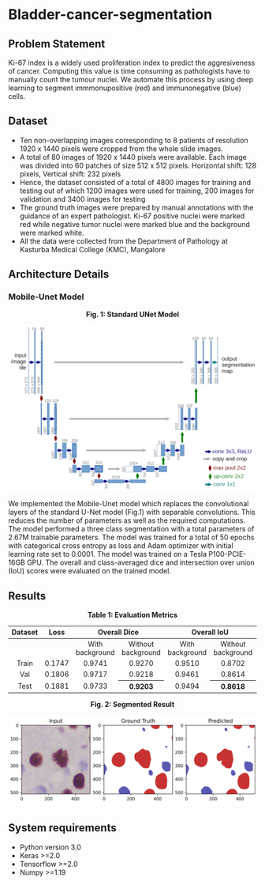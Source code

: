 # Bladder-cancer-segmentation

## Problem Statement
Ki-67 index is a widely used proliferation index to predict the aggresiveness of cancer. Computing this value is time consuming as pathologists have to manually count the tumour nuclei.
We automate this process by using deep learning to segment immmonupositive (red) and immunonegative (blue) cells. 

## Dataset
- Ten non-overlapping images corresponding to 8 patients of resolution 1920 x 1440 pixels were cropped from the whole slide images.
- A total of 80 images of 1920 x 1440 pixels were available. Each image was divided into 60 patches of size 512 x 512 pixels. Horizontal shift: 128 pixels, Vertical shift: 232 pixels
- Hence, the dataset consisted of a total of 4800 images for training and testing out of which 1200 images were used for training, 200 images for validation and 3400 images for testing
- The ground truth images were prepared by manual annotations with the guidance of an expert pathologist. Ki-67 positive nuclei were marked red while negative tumor nuclei were marked blue and the background were marked white.
- All the data were collected from the Department of Pathology at Kasturba Medical College (KMC), Mangalore

## Architecture Details
### Mobile-Unet Model

<p align="center"><b>Fig. 1: Standard UNet Model</b></p>

![UNet](UNet.png)

We implemented the Mobile-Unet model which replaces the convolutional layers of the standard U-Net model (Fig.1) with separable convolutions. This reduces the number of parameters as well as the required computations. The model performed a three class segmentation with a total parameters of 2.67M trainable parameters. The model was trained for a total of 50 epochs with categorical cross entropy as loss and Adam optimizer with initial learning rate set to 0.0001. The model was trained on a Tesla P100-PCIE-16GB GPU. The overall and class-averaged dice and intersection over union (IoU) scores were evaluated on the trained model.

## Results

<table align="center">
  
  <p align="center"><b>Table 1: Evaluation Metrics</b></p>
  <thead>
    <tr>
      <th>Dataset</th><th>Loss</th><th colspan=2>Overall Dice</th><th colspan=2>Overall IoU</th><th colspan=2>Class-averaged dice</th><th colspan=2>Class averaged IoU</th>
    </tr>
  </thead>
  <tbody>
    <tr align="center">
      <td></td><td></td><td>With <br/>background</td><td>Without <br/>background</td><td>With <br/>background</td><td>Without <br/>background</td>
      <td>With <br/>background</td><td>Without <br/>background</td><td>With <br/>background</td><td>Without <br/>background</td>
    </tr>
    <tr align="center">
      <td>Train</td>
      <td>0.1747</td> <td>0.9741</td> <td>0.9270</td> <td>0.9510</td> <td>0.8702</td>
      <td>0.8267</td> <td>0.7552</td> <td>0.7906</td> <td>0.7067</td>
    </tr>
    <tr align="center">
      <td>Val</td> <td>0.1806</td> <td>0.9717</td> <td>0.9218</td> <td>0.9461</td> <td>0.8614</td> 
      <td>0.8163</td> <td>0.7333</td> <td>0.7777</td> <td>0.6835</td>
    </tr>
    <tr align="center">
      <td>Test</td>
      <td>0.1881</td> <td>0.9733</td> <th>0.9203</th> <td>0.9494</td> <th>0.8618</th>
      <td>0.8266</t> <th>0.7481</th> <td>0.7896</td> <th>0.7001</th>
    </tr>
  </tbody>
</table>

<p align="center"><b>Fig. 2: Segmented Result</b></p>

![Segmented Result](Segmented_result.png)  

## System requirements
- Python version 3.0
- Keras >=2.0
- Tensorflow >=2.0
- Numpy >=1.19
